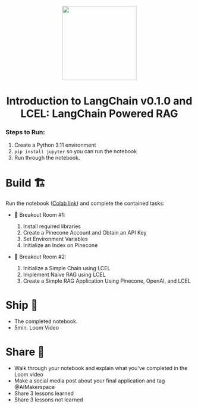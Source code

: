 <p align = "center" draggable=”false” ><img src="https://github.com/AI-Maker-Space/LLM-Dev-101/assets/37101144/d1343317-fa2f-41e1-8af1-1dbb18399719" 
     width="200px"
     height="auto"/>
</p>

## <h1 align="center" id="heading">Introduction to LangChain v0.1.0 and LCEL: LangChain Powered RAG</h1>

### Steps to Run:

1. Create a Python 3.11 environment
2. `pip install jupyter` so you can run the notebook
3. Run through the notebook. 

# Build 🏗️

Run the notebook ([Colab link](https://colab.research.google.com/drive/1tWs1qiz2wbbzfYL7HsPKIA4uQhsZE9jc?usp=sharing)) and complete the contained tasks:

- 🤝 Breakout Room #1:
  1. Install required libraries
  2. Create a Pinecone Account and Obtain an API Key
  3. Set Environment Variables
  1. Initialize an Index on Pinecone

- 🤝 Breakout Room #2:
  1. Initialize a Simple Chain using LCEL
  2. Implement Naive RAG using LCEL
  3. Create a Simple RAG Application Using Pinecone, OpenAI, and LCEL

# Ship 🚢

- The completed notebook. 
- 5min. Loom Video

# Share 🚀
- Walk through your notebook and explain what you've completed in the Loom video
- Make a social media post about your final application and tag @AIMakerspace
- Share 3 lessons learned
- Share 3 lessons not learned